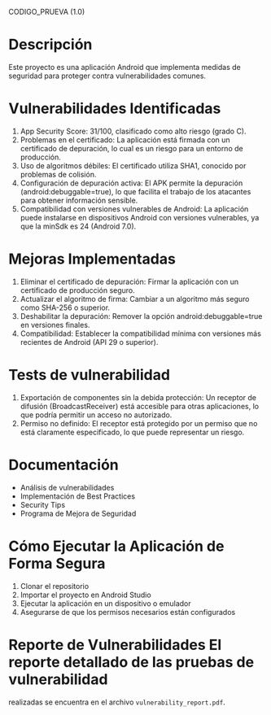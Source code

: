 CODIGO_PRUEVA (1.0)
# Descripción
Este proyecto es una aplicación Android que implementa medidas de seguridad para proteger 
contra vulnerabilidades comunes. 
# Vulnerabilidades Identificadas
1. App Security Score: 31/100, clasificado como alto riesgo (grado C)​.
2. Problemas en el certificado: La aplicación está firmada con un certificado de depuración, lo cual es un riesgo para un entorno de producción​.
3. Uso de algoritmos débiles: El certificado utiliza SHA1, conocido por problemas de colisión​.
4. Configuración de depuración activa: El APK permite la depuración (android:debuggable=true), lo que facilita el trabajo de los atacantes para obtener información sensible​.
5. Compatibilidad con versiones vulnerables de Android: La aplicación puede instalarse en dispositivos Android con versiones vulnerables, ya que la minSdk es 24 (Android 7.0)​.
# Mejoras Implementadas
1. Eliminar el certificado de depuración: Firmar la aplicación con un certificado de producción seguro.
2. Actualizar el algoritmo de firma: Cambiar a un algoritmo más seguro como SHA-256 o superior.
3. Deshabilitar la depuración: Remover la opción android:debuggable=true en versiones finales.
4. Compatibilidad: Establecer la compatibilidad mínima con versiones más recientes de Android (API 29 o superior).
# Tests de vulnerabilidad
1. Exportación de componentes sin la debida protección: Un receptor de difusión (BroadcastReceiver) está accesible para otras aplicaciones, lo que podría permitir un acceso no autorizado​.
2. Permiso no definido: El receptor está protegido por un permiso que no está claramente especificado, lo que puede representar un riesgo​.
# Documentación
- Análisis de vulnerabilidades
- Implementación de Best Practices
- Security Tips
- Programa de Mejora de Seguridad
# Cómo Ejecutar la Aplicación de Forma Segura
1. Clonar el repositorio 
2. Importar el proyecto en Android Studio 
3. Ejecutar la aplicación en un dispositivo o emulador 
4. Asegurarse de que los permisos necesarios están configurados 
# Reporte de Vulnerabilidades El reporte detallado de las pruebas de vulnerabilidad 
realizadas se encuentra en el archivo `vulnerability_report.pdf`.
